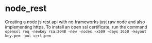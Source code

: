 # node_rest
Creating a node js rest api with no frameworks just raw node and also implementing https,
To install an open ssl certificate, run the command
`openssl req -newkey rsa:2048 -new -nodes -x509 -days 3650 -keyout key.pem -out cert.pem`
